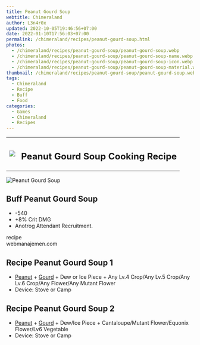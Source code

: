 ```yaml
---
title: Peanut Gourd Soup
webtitle: Chimeraland
author: L3n4r0x
updated: 2022-10-05T19:46:56+07:00
date: 2022-01-10T17:56:03+07:00
permalink: /chimeraland/recipes/peanut-gourd-soup.html
photos:
  - /chimeraland/recipes/peanut-gourd-soup/peanut-gourd-soup.webp
  - /chimeraland/recipes/peanut-gourd-soup/peanut-gourd-soup-name.webp
  - /chimeraland/recipes/peanut-gourd-soup/peanut-gourd-soup-icon.webp
  - /chimeraland/recipes/peanut-gourd-soup/peanut-gourd-soup-material.webp
thumbnail: /chimeraland/recipes/peanut-gourd-soup/peanut-gourd-soup.webp
tags:
  - Chimeraland
  - Recipe
  - Buff
  - Food
categories:
  - Games
  - Chimeraland
  - Recipes
---
```


<section id="bootstrap-wrapper"><link rel="stylesheet" href="https://cdn.statically.io/gh/dimaslanjaka/Web-Manajemen/40ac3225/css/bootstrap-4.5-wrapper.css"/><div class="row mb-2"><div class="col-md-12 mb-2"><table class="table" id="post-info"><tbody><tr><td><img class="d-inline-block me-2" src="/chimeraland/recipes/peanut-gourd-soup/peanut-gourd-soup-icon.webp" width="auto" height="auto"/></td><td><h1 class="fs-5">Peanut Gourd Soup Cooking Recipe</h1></td></tr></tbody></table></div></div><div class="card mb-2"><div class="row g-0"><div class="col-sm-4 position-relative mb-2"><img src="/chimeraland/recipes/peanut-gourd-soup/peanut-gourd-soup-material.webp" class="card-img fit-cover w-100 h-100" alt="Peanut Gourd Soup" data-fancybox="true"/></div><div class="col-sm-8 mb-2"><div class="card-body"><h2 class="card-title fs-5">Buff Peanut Gourd Soup</h2><div class="card-text"><ul><li>-540</li><li>+8% Crit DMG</li><li>Anotrog Attendant Recruitment.</li></ul></div><span class="badge rounded-pill bg-dark">recipe</span></div><div class="card-footer text-end text-muted">webmanajemen.com</div></div></div></div><div class="row mb-2"><div class="col-12 col-lg-6 recipe-item mb-2"><div class="card"><div class="card-body"><h2 class="card-title fs-5">Recipe Peanut Gourd Soup 1</h2><div class="card-text"><ul><li><a class="text-decoration-none" href="/chimeraland/materials/peanut.html">Peanut</a><span> + </span><a class="text-decoration-none" href="/chimeraland/materials/gourd.html">Gourd</a><span> + </span>Dew or Ice Piece<span> + </span>Any Lv.4 Crop/Any Lv.5 Crop/Any Lv.6 Crop/Any Flower/Any Mutant Flower</li><li>Device: Stove or Camp</li></ul></div></div></div></div><div class="col-12 col-lg-6 recipe-item mb-2"><div class="card"><div class="card-body"><h2 class="card-title fs-5">Recipe Peanut Gourd Soup 2</h2><div class="card-text"><ul><li><a class="text-decoration-none" href="/chimeraland/materials/peanut.html">Peanut</a><span> + </span><a class="text-decoration-none" href="/chimeraland/materials/gourd.html">Gourd</a><span> + </span>Dew/Ice Piece<span> + </span>Cantaloupe/Mutant Flower/Equonix Flower/Lv6 Vegetable</li><li>Device: Stove or Camp</li></ul></div></div></div></div></div></section>